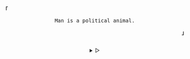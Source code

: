 <p align="left"><b><samp>「</samp></b></p>
  <p align="center">
    <samp>
      Man is a political animal.
    </samp>
  </p>
<p align="right"><b><samp>」</samp></b></p>

<br>

<details align="center">
<summary> &#9655;</summary>

<h2></h2><br>
<p align="center">
  <samp>
    [<a href="https://discord.com/users/1039600242494025809">discord</a>]
  </samp>
</p>

<h2></h2><br>


```console
001100101110
```

</details>
